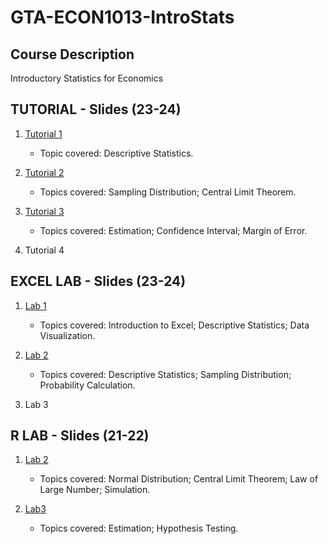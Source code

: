 # GTA-ECON1013-IntroStats

## Course Description

Introductory Statistics for Economics

## TUTORIAL - Slides (23-24)

1. [Tutorial 1](https://nbviewer.org/github/duongtrinhss/GTA-ECON1013-IntroStats/blob/main/TU1-2324/ECON1013_Tutorial1.pdf)

   + Topic covered: Descriptive Statistics.

2. [Tutorial 2](https://nbviewer.org/github/duongtrinhss/GTA-ECON1013-IntroStats/blob/main/TU2-2324/ECON1013_Tutorial2.pdf)

   + Topics covered: Sampling Distribution; Central Limit Theorem.

3. [Tutorial 3](https://nbviewer.org/github/duongtrinhss/GTA-ECON1013-IntroStats/blob/main/TU3-2324/ECON1013_Tutorial3.pdf)

   + Topics covered: Estimation; Confidence Interval; Margin of Error. 
   
4. Tutorial 4

## EXCEL LAB - Slides (23-24)

1. [Lab 1](https://nbviewer.org/github/duongtrinhss/GTA-ECON1013-IntroStats/blob/main/LAB1-2324/ECON1013-Lab1.pdf)

   + Topics covered: Introduction to Excel; Descriptive Statistics; Data Visualization.

2. [Lab 2](https://nbviewer.org/github/duongtrinhss/GTA-ECON1013-IntroStats/blob/main/LAB2-2324/ECON1013-Lab2.pdf)

   + Topics covered: Descriptive Statistics; Sampling Distribution; Probability Calculation.

3. Lab 3

## R LAB - Slides (21-22)

1. [Lab 2](https://nbviewer.org/github/duongtrinhss/GTA-ECON1013-IntroStats/blob/main/LAB2-2122/ECON1013_Lab2.pdf)

   + Topics covered: Normal Distribution; Central Limit Theorem; Law of Large Number; Simulation.
  
2. [Lab3](https://nbviewer.org/github/duongtrinhss/GTA-ECON1013-IntroStats/blob/main/LAB3-2122/ECON1013_Lab3.pdf)

   + Topics covered: Estimation; Hypothesis Testing.

